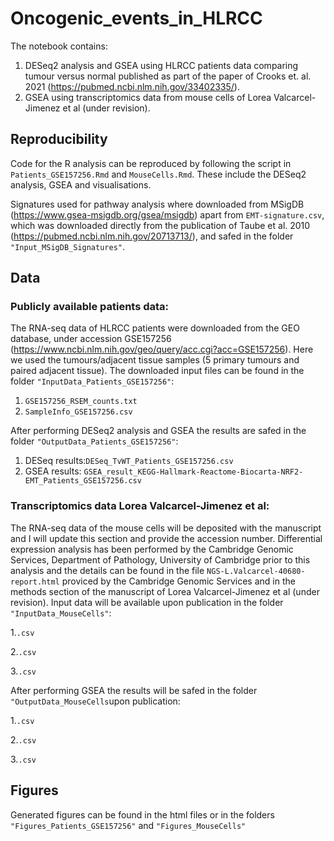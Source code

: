# Oncogenic_events_in_HLRCC

The notebook contains:
1. DESeq2 analysis and GSEA using HLRCC patients data comparing tumour versus normal published as part of the paper of Crooks et. al. 2021 (https://pubmed.ncbi.nlm.nih.gov/33402335/).
2. GSEA using transcriptomics data from mouse cells of Lorea Valcarcel-Jimenez et al (under revision).

## Reproducibility
Code for the R analysis can be reproduced by following the script in `Patients_GSE157256.Rmd` and `MouseCells.Rmd`. These include the DESeq2 analysis, GSEA and visualisations.

Signatures used for pathway analysis where downloaded from MSigDB (https://www.gsea-msigdb.org/gsea/msigdb) apart from `EMT-signature.csv`, which was downloaded directly from the publication of Taube et al. 2010 (https://pubmed.ncbi.nlm.nih.gov/20713713/), and safed in the folder `"Input_MSigDB_Signatures"`.

## Data
### Publicly available patients data:
The RNA-seq data of HLRCC patients were downloaded from the GEO database, under accession GSE157256 (https://www.ncbi.nlm.nih.gov/geo/query/acc.cgi?acc=GSE157256). Here we used the tumours/adjacent tissue samples (5 primary tumours and paired adjacent tissue). The downloaded input files can be found in the folder `"InputData_Patients_GSE157256"`:

1. `GSE157256_RSEM_counts.txt`
2. `SampleInfo_GSE157256.csv`

After performing DESeq2 analysis and GSEA the results are safed in the folder `"OutputData_Patients_GSE157256"`:

1. DESeq results:`DESeq_TvWT_Patients_GSE157256.csv`
2. GSEA results: `GSEA_result_KEGG-Hallmark-Reactome-Biocarta-NRF2-EMT_Patients_GSE157256.csv`

### Transcriptomics data Lorea Valcarcel-Jimenez et al:
The RNA-seq data of the mouse cells will be deposited with the manuscript and I will update this section and provide the accession number. Differential expression analysis has been performed by the Cambridge Genomic Services, Department of Pathology, University of Cambridge prior to this analysis and the details can be found in the file `NGS-L.Valcarcel-40680-report.html` proviced by the Cambridge Genomic Services and in the methods section of the manuscript of Lorea Valcarcel-Jimenez et al (under revision). Input data will be available upon publication in the folder `"InputData_MouseCells"`:

1.`.csv`

2.`.csv`

3.`.csv`

After performing GSEA the results will be safed in the folder `"OutputData_MouseCells`upon publication:

1.`.csv`

2.`.csv`

3.`.csv`

## Figures
Generated figures can be found in the html files or in the folders `"Figures_Patients_GSE157256"` and `"Figures_MouseCells"`
